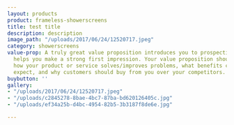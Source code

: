 ```yaml
---
layout: products
product: frameless-showerscreens
title: test title
description: description
image_path: "/uploads/2017/06/24/12520717.jpeg"
category: showerscreens
value-prop: A truly great value proposition introduces you to prospective buyers and
  helps you make a strong first impression. Your value proposition should describe;
  how your product or service solves/improves problems, what benefits customers can
  expect, and why customers should buy from you over your competitors.
buybutton: ''
gallery:
- "/uploads/2017/06/24/12520717.jpeg"
- "/uploads/c2845278-8bae-4bc7-87ba-bd620126405c.jpg"
- "/uploads/ef34a25b-d4bc-4954-82b5-3b3187f8de6e.jpg"

---
```

